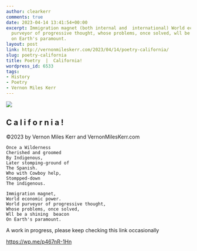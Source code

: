 ```yaml
---
author: clearkerr
comments: true
date: 2023-04-14 13:41:54+00:00
excerpt: Immigration magnet (both internal and  international) World economic power.  World
  purveyor of progressive thought, whose problems, once solved, wll be a shining  beacon
  on Earth's paramount.
layout: post
link: http://vernonmileskerr.com/2023/04/14/poetry-california/
slug: poetry-california
title: Poetry  |  California!
wordpress_id: 6533
tags:
- History
- Poetry
- Vernon Miles Kerr
---
```



![](https://vernonmileskerr.files.wordpress.com/2023/04/ca_cigarboxl-1.png?w=664)





## C a l i f o r n i a !







©2023 by Vernon Miles Kerr and VernonMilesKerr.com






    
    Once a Wilderness
    Cherished and groomed
    By Indigenous,
    Later stomping-ground of
    The Spanish.
    Who with Cowboy help,
    Stompped-down
    The indigenous.
    
    Immigration magnet, 
    World economic power.  
    World purveyor of progressive thought, 
    Whose problems, once solved, 
    Wll be a shining  beacon
    On Earth's paramount. 
    
    







A work in progress, please keep checking this link occasionally 







https://wp.me/p467nR-1Hn



